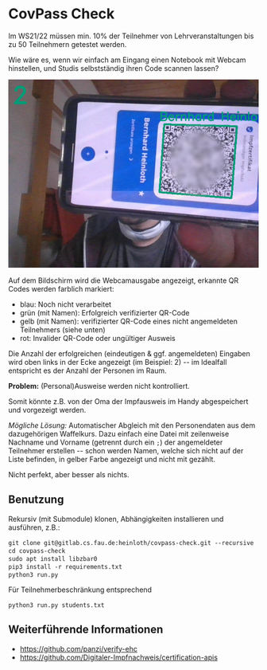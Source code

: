 CovPass Check
=============

Im WS21/22 müssen min. 10% der Teilnehmer von Lehrveranstaltungen bis zu 50 Teilnehmern getestet werden.

Wie wäre es, wenn wir einfach am Eingang einen Notebook mit Webcam hinstellen, und Studis selbstständig ihren Code scannen lassen?

![Bildschirmausgabe](screenshot.jpg)

Auf dem Bildschirm wird die Webcamausgabe angezeigt, erkannte QR Codes werden farblich markiert:

 * blau: Noch nicht verarbeitet
 * grün (mit Namen): Erfolgreich verifizierter QR-Code
 * gelb (mit Namen): verifizierter QR-Code eines nicht angemeldeten Teilnehmers (siehe unten)
 * rot: Invalider QR-Code oder ungültiger Ausweis

Die Anzahl der erfolgreichen (eindeutigen & ggf. angemeldeten) Eingaben wird oben links in der Ecke angezeigt (im Beispiel: 2) -- im Idealfall entspricht es der Anzahl der Personen im Raum.


**Problem:** (Personal)Ausweise werden nicht kontrolliert.

Somit könnte z.B. von der Oma der Impfausweis im Handy abgespeichert und vorgezeigt werden.

*Mögliche Lösung:* Automatischer Abgleich mit den Personendaten aus dem dazugehörigen Waffelkurs.
Dazu einfach eine Datei mit zeilenweise Nachname und Vorname (getrennt durch ein `;`) der angemeldeter Teilnehmer erstellen -- schon werden Namen, welche sich nicht auf der Liste befinden, in gelber Farbe angezeigt und nicht mit gezählt.

Nicht perfekt, aber besser als nichts.


Benutzung
---------

Rekursiv (mit Submodule) klonen, Abhängigkeiten installieren und ausführen, z.B.:

    git clone git@gitlab.cs.fau.de:heinloth/covpass-check.git --recursive
    cd covpass-check
    sudo apt install libzbar0
    pip3 install -r requirements.txt
    python3 run.py

Für Teilnehmerbeschränkung entsprechend

    python3 run.py students.txt


Weiterführende Informationen
----------------------------

 * https://github.com/panzi/verify-ehc
 * https://github.com/Digitaler-Impfnachweis/certification-apis
